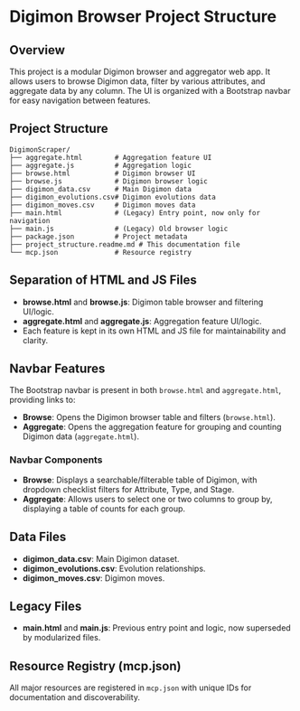 # Digimon Browser Project Structure

## Overview
This project is a modular Digimon browser and aggregator web app. It allows users to browse Digimon data, filter by various attributes, and aggregate data by any column. The UI is organized with a Bootstrap navbar for easy navigation between features.

## Project Structure

```
DigimonScraper/
├── aggregate.html        # Aggregation feature UI
├── aggregate.js          # Aggregation logic
├── browse.html           # Digimon browser UI
├── browse.js             # Digimon browser logic
├── digimon_data.csv      # Main Digimon data
├── digimon_evolutions.csv# Digimon evolutions data
├── digimon_moves.csv     # Digimon moves data
├── main.html             # (Legacy) Entry point, now only for navigation
├── main.js               # (Legacy) Old browser logic
├── package.json          # Project metadata
├── project_structure.readme.md # This documentation file
└── mcp.json              # Resource registry
```

## Separation of HTML and JS Files
- **browse.html** and **browse.js**: Digimon table browser and filtering UI/logic.
- **aggregate.html** and **aggregate.js**: Aggregation feature UI/logic.
- Each feature is kept in its own HTML and JS file for maintainability and clarity.

## Navbar Features
The Bootstrap navbar is present in both `browse.html` and `aggregate.html`, providing links to:
- **Browse**: Opens the Digimon browser table and filters (`browse.html`).
- **Aggregate**: Opens the aggregation feature for grouping and counting Digimon data (`aggregate.html`).

### Navbar Components
- **Browse**: Displays a searchable/filterable table of Digimon, with dropdown checklist filters for Attribute, Type, and Stage.
- **Aggregate**: Allows users to select one or two columns to group by, displaying a table of counts for each group.

## Data Files
- **digimon_data.csv**: Main Digimon dataset.
- **digimon_evolutions.csv**: Evolution relationships.
- **digimon_moves.csv**: Digimon moves.

## Legacy Files
- **main.html** and **main.js**: Previous entry point and logic, now superseded by modularized files.

## Resource Registry (mcp.json)
All major resources are registered in `mcp.json` with unique IDs for documentation and discoverability.

